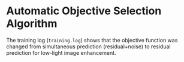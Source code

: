 # Automatic Objective Selection Algorithm 
The training log (`training.log`) shows that the objective function was changed from simultaneous prediction (residual+noise) to residual prediction for low-light image enhancement.
